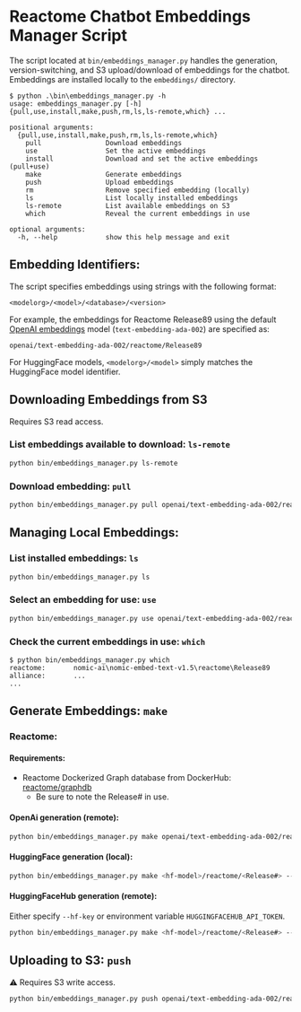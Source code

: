 # Reactome Chatbot Embeddings Manager Script

The script located at `bin/embeddings_manager.py` handles the generation, version-switching, and S3 upload/download of embeddings for the chatbot. Embeddings are installed locally to the `embeddings/` directory.

```
$ python .\bin\embeddings_manager.py -h
usage: embeddings_manager.py [-h] {pull,use,install,make,push,rm,ls,ls-remote,which} ...

positional arguments:
  {pull,use,install,make,push,rm,ls,ls-remote,which}
    pull                Download embeddings
    use                 Set the active embeddings
    install             Download and set the active embeddings (pull+use)
    make                Generate embeddings
    push                Upload embeddings
    rm                  Remove specified embedding (locally)
    ls                  List locally installed embeddings
    ls-remote           List available embeddings on S3
    which               Reveal the current embeddings in use

optional arguments:
  -h, --help            show this help message and exit
```

## Embedding Identifiers:

The script specifies embeddings using strings with the following format:
```
<modelorg>/<model>/<database>/<version>
```

For example, the embeddings for Reactome Release89 using the default [OpenAI embeddings](https://platform.openai.com/docs/guides/embeddings/embedding-models) model (`text-embedding-ada-002`) are specified as:
```
openai/text-embedding-ada-002/reactome/Release89
```

For HuggingFace models, `<modelorg>/<model>` simply matches the HuggingFace model identifier.

## Downloading Embeddings from S3

Requires S3 read access.

### List embeddings available to download: `ls-remote`
```sh
python bin/embeddings_manager.py ls-remote
```

### Download embedding: `pull`
```sh
python bin/embeddings_manager.py pull openai/text-embedding-ada-002/reactome/Release89
```

## Managing Local Embeddings:

### List installed embeddings: `ls`
```sh
python bin/embeddings_manager.py ls
```

### Select an embedding for use: `use`
```sh
python bin/embeddings_manager.py use openai/text-embedding-ada-002/reactome/Release89
```

### Check the current embeddings in use: `which`
```
$ python bin/embeddings_manager.py which
reactome:       nomic-ai\nomic-embed-text-v1.5\reactome\Release89
alliance:       ...
...
```

## Generate Embeddings: `make`

### Reactome:

#### Requirements:

- Reactome Dockerized Graph database from DockerHub: [reactome/graphdb](https://hub.docker.com/r/reactome/graphdb)
    + Be sure to note the Release# in use.

#### OpenAi generation (remote):
```sh
python bin/embeddings_manager.py make openai/text-embedding-ada-002/reactome/<Release#> --openai-key <your-key>
```

#### HuggingFace generation (local):
```sh
python bin/embeddings_manager.py make <hf-model>/reactome/<Release#> --device <cpu/cuda>
```

#### HuggingFaceHub generation (remote):
Either specify `--hf-key` or environment variable `HUGGINGFACEHUB_API_TOKEN`.
```sh
python bin/embeddings_manager.py make <hf-model>/reactome/<Release#> --hf-key <your-key>
```

## Uploading to S3: `push`

⚠️ Requires S3 write access.

```sh
python bin/embeddings_manager.py push openai/text-embedding-ada-002/reactome/Release89
```
